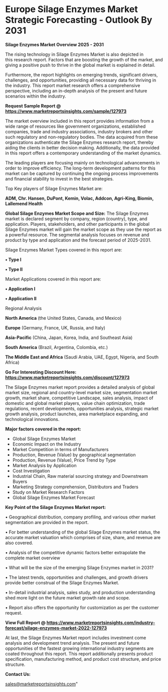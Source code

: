  # Europe Silage Enzymes Market Strategic Forecasting - Outlook By 2031

<Strong> Silage Enzymes Market Overview 2025 - 2031</strong>

The rising technology in Silage Enzymes Market is also depicted in this research report. Factors that are boosting the growth of the market, and giving a positive push to thrive in the global market is explained in detail.

Furthermore, the report highlights on emerging trends, significant drivers, challenges, and opportunities, providing all necessary data for thriving in the industry. This report market research offers a comprehensive perspective, including an in-depth analysis of the present and future scenarios within the industry.

<strong>Request Sample Report @ <a href=https://www.marketreportsinsights.com/sample/127973>https://www.marketreportsinsights.com/sample/127973</a></strong>

The market overview included in this report provides information from a wide range of resources like government organizations, established companies, trade and industry associations, industry brokers and other such regulatory and non-regulatory bodies. The data acquired from these organizations authenticate the Silage Enzymes research report, thereby aiding the clients in better decision making. Additionally, the data provided in this report offers a contemporary understanding of the market dynamics.

The leading players are focusing mainly on technological advancements in order to improve efficiency. The long-term development patterns for this market can be captured by continuing the ongoing process improvements and financial stability to invest in the best strategies.

Top Key players of Silage Enzymes Market are:

<strong>ADM, Chr. Hansen, DuPont, Kemin, Volac, Addcon, Agri-King, Biomin, Lallemend Health</strong>

<strong><b>Global Silage Enzymes Market Scope and Size:</b></strong>
The Silage Enzymes market is declared segment by company, region (country), type, and application. Players, stakeholders, and other participants in the global Silage Enzymes market will gain the market scope as they use the report as a powerful resource. The segmental analysis focuses on revenue and product by type and application and the forecast period of 2025-2031.

Silage Enzymes Market Types covered in this report are:

<strong>• Type I

• Type II</strong>

Market Applications covered in this report are:

<strong>• Application I

• Application II</strong> 

Regional Analysis

<strong>North America</strong> (the United States, Canada, and Mexico)

<strong>Europe</strong> (Germany, France, UK, Russia, and Italy)

<strong>Asia-Pacific</strong> (China, Japan, Korea, India, and Southeast Asia)

<strong>South America</strong> (Brazil, Argentina, Colombia, etc.)

<strong>The Middle East and Africa</strong> (Saudi Arabia, UAE, Egypt, Nigeria, and South Africa)

<strong>Go For Interesting Discount Here: <a href=https://www.marketreportsinsights.com/discount/127973>https://www.marketreportsinsights.com/discount/127973</a></strong>

The Silage Enzymes market report provides a detailed analysis of global market size, regional and country-level market size, segmentation market growth, market share, competitive Landscape, sales analysis, impact of domestic and global market players, value chain optimization, trade regulations, recent developments, opportunities analysis, strategic market growth analysis, product launches, area marketplace expanding, and technological innovations.

<strong><b>Major factors covered in the report:</b></strong>
<ul>
  <li>Global Silage Enzymes Market </li>
  <li>Economic Impact on the Industry</li>
  <li>Market Competition in terms of Manufacturers</li>
  <li>Production, Revenue (Value) by geographical segmentation</li>
  <li>Production, Revenue (Value), Price Trend by Type</li>
  <li>Market Analysis by Application</li>
  <li>Cost Investigation</li>
  <li>Industrial Chain, Raw material sourcing strategy and Downstream Buyers</li>
  <li>Marketing Strategy comprehension, Distributors and Traders</li>
  <li>Study on Market Research Factors</li>
  <li>Global Silage Enzymes Market Forecast</li>
</ul>

<strong><b>Key Point of the Silage Enzymes Market report:</b></strong>

• Geographical distribution, company profiling, and various other market segmentation are provided in the report.

• For better understanding of the global Silage Enzymes market status, the accurate market valuation which comprises of size, share, and revenue are also covered.

• Analysis of the competitive dynamic factors better extrapolate the complete market overview

• What will be the size of the emerging Silage Enzymes market in 2031?

• The latest trends, opportunities and challenges, and growth drivers provide better construal of the Silage Enzymes Market.

• In-detail industrial analysis, sales study, and production understanding shed more light on the future market growth rate and scope.

• Report also offers the opportunity for customization as per the customer request.

<strong><b>View Full Report @ <a href=https://www.marketreportsinsights.com/industry-forecast/silage-enzymes-market-2022-127973>https://www.marketreportsinsights.com/industry-forecast/silage-enzymes-market-2022-127973</a></b></strong>


At last, the Silage Enzymes Market report includes investment come analysis and development trend analysis. The present and future opportunities of the fastest growing international industry segments are coated throughout this report. This report additionally presents product specification, manufacturing method, and product cost structure, and price structure.

<strong>Contact Us:</strong>

sales@marketreportsinsights.com"
